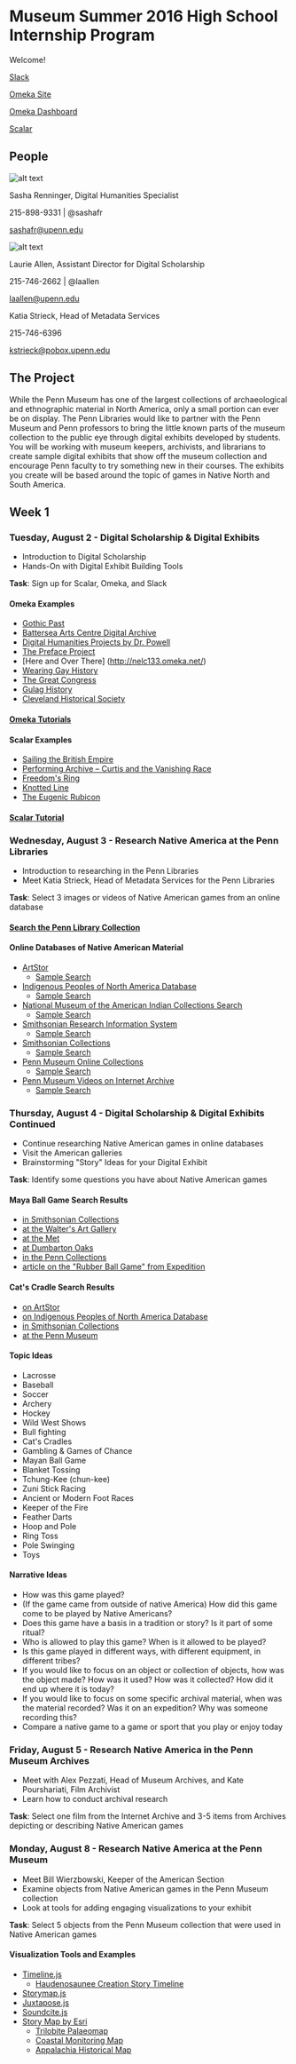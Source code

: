 # Museum Summer 2016 High School Internship Program

Welcome!

[Slack](https://pennds.slack.com)

[Omeka Site](http://hsdemo.upenndigitalscholarship.org/omeka)

[Omeka Dashboard](http://hsdemo.upenndigitalscholarship.org/omeka/admin)

[Scalar](http://hsdemo.upenndigitalscholarship.org/scalar/)

## People
![alt text](https://avatars2.githubusercontent.com/u/1661248?v=3&s=96 "Sasha Renninger")

Sasha Renninger, Digital Humanities Specialist

215-898-9331 | @sashafr

[sashafr@upenn.edu](mailto:sashafr@upenn.edu)

![alt text](http://www.library.upenn.edu/images/staff/laallen125.jpg "Laurie Allen")

Laurie Allen, Assistant Director for Digital Scholarship

215-746-2662 | @laallen

[laallen@upenn.edu](mailto:laallen@upenn.edu)

Katia Strieck, Head of Metadata Services

215-746-6396

[kstrieck@pobox.upenn.edu](mailto:kstrieck@pobox.upenn.edu)

## The Project
While the Penn Museum has one of the largest collections of archaeological and ethnographic material in North America, only a small portion can ever be on display. The Penn Libraries would like to partner with the Penn Museum and Penn professors to bring the little known parts of the museum collection to the public eye through digital exhibits developed by students. You will be working with museum keepers, archivists, and librarians to create sample digital exhibits that show off the museum collection and encourage Penn faculty to try something new in their courses. The exhibits you create will be based around the topic of games in Native North and South America.

## Week 1

### Tuesday, August 2 - Digital Scholarship & Digital Exhibits

* Introduction to Digital Scholarship
* Hands-On with Digital Exhibit Building Tools

**Task**: Sign up for Scalar, Omeka, and Slack

#### Omeka Examples
* [Gothic Past](http://gothicpast.com/)
* [Battersea Arts Centre Digital Archive](http://www.bacarchive.org.uk/)
* [Digital Humanities Projects by Dr. Powell](http://tbpdh.omeka.net/)
* [The Preface Project](http://prefaceproject.omeka.net/)
* [Here and Over There] (http://nelc133.omeka.net/)
* [Wearing Gay History](http://wearinggayhistory.com/)
* [The Great Congress](http://acsc.lib.udel.edu/great-congress)
* [Gulag History](http://gulaghistory.org/)
* [Cleveland Historical Society](http://clevelandhistorical.org/)

#### [Omeka Tutorials](http://guides.library.upenn.edu/c.php?g=476192&p=3255999)

#### Scalar Examples
* [Sailing the British Empire](http://scalar.usc.edu/works/the-voyages-of-the-clarence/index)
* [Performing Archive – Curtis and the Vanishing Race](http://scalar.usc.edu/works/performingarchive/index)
* [Freedom's Ring](http://freedomsring.stanford.edu/?view=Speech)
* [Knotted Line](http://knottedline.com/)
* [The Eugenic Rubicon](http://scalar.usc.edu/works/the-eugenic-rubicon/index)

#### [Scalar Tutorial](http://scalar.usc.edu/works/guide2/getting-started)

### Wednesday, August 3 - Research Native America at the Penn Libraries

* Introduction to researching in the Penn Libraries
* Meet Katia Strieck, Head of Metadata Services for the Penn Libraries

**Task**: Select 3 images or videos of Native American games from an online database

#### [Search the Penn Library Collection](http://www.library.upenn.edu/)

#### Online Databases of Native American Material
* [ArtStor](http://library.artstor.org/library/)
  * [Sample Search](http://library.artstor.org/library/#3|search|6|All20Collections3A20indian20games|Filtered20Search|||type3D3626kw3Dindian20games26geoIds3D26clsIds3D26collTypes3D26id3Dall26bDate3D26eDate3D26dExact3D26prGeoId3D26origKW3D)
* [Indigenous Peoples of North America Database](http://gdc.galegroup.com/gdc/artemis/?u=upenn_main&p=INDP)
  * [Sample Search](http://gdc.galegroup.com/gdc/artemis/NewspapersFullListPage/NewspapersFullListWindow?failOverType=&query=KE+games&prodId=INDP&windowstate=normal&contentModules=&display-query=KE+games&mode=view&displayGroupName=DVI-Newspapers&limiter=&u=upenn_main&currPage=1&displayGroups=&totalSearchResultCount=&source=fullList&p=INDP&action=e&catId=&activityType=BasicSearch&scanId=CSH)
* [National Museum of the American Indian Collections Search](http://www.nmai.si.edu/searchcollections/home.aspx)
  * [Sample Search](http://www.nmai.si.edu/searchcollections/results.aspx?catids=0&objtypeid=Games%2c+Toys%2c+Gambling&src=1-4)
* [Smithsonian Research Information System](http://siris-archives.si.edu/ipac20/ipac.jsp?profile=allimg)
  * [Sample Search](http://siris-archives.si.edu/ipac20/ipac.jsp?session=14702F1079UT4.31410&menu=search&aspect=subtab164&npp=50&ipp=20&spp=20&profile=allimg&ri=&term=indian+games&index=.GI&x=0&y=0&aspect=subtab164&term=&index=.AI&term=&index=.SI)
* [Smithsonian Collections](http://collections.si.edu/search/index.htm)
  * [Sample Search](http://collections.si.edu/search/results.htm?q=Games&fq=place:%22North+America%22)
* [Penn Museum Online Collections](http://www.penn.museum/collections/)
  * [Sample Search](http://www.penn.museum/collections/advanced.php?a_object_name=games&a_object_number=&a_period=&a_place_name=america&a_culture=&a_maker=&a_credit_line=&a_material=&a_area_locus=&submit_multi=Submit+Query)
* [Penn Museum Videos on Internet Archive](https://archive.org/details/UPMAA_films)
  * [Sample Search](https://archive.org/details/UPMAA_films?sort=-downloads&and[]=game)

### Thursday, August 4 - Digital Scholarship & Digital Exhibits Continued

* Continue researching Native American games in online databases
* Visit the American galleries
* Brainstorming "Story" Ideas for your Digital Exhibit

**Task**: Identify some questions you have about Native American games

#### Maya Ball Game Search Results
* [in Smithsonian Collections](http://collections.si.edu/search/results.htm?q=maya+ball+game&tag.cstype=all)
* [at the Walter's Art Gallery](http://art.thewalters.org/search/?type=search&query=maya+ball+game&exclude=&fields%5Btitle%5D=on&fields%5Bdescription%5D=on&fields%5Bprovenance%5D=on&fields%5Bcredit%5D=on&fields%5Bcreator_search_string%5D=on&fields%5Bmedium_search_string%5D=on&fields%5Bconservation_search_string%5D=on&fields%5Bnumber%5D=on&fields%5Bexhibition_search_string%5D=on&fields%5Binscriptions%5D=on&begin_date=10000&begin_date_period=bc&end_date=1000&end_date_period=ad)
* [at the Met](http://www.metmuseum.org/art/collection#!?q=maya%20ball%20game&offset=0&pageSize=20&sortBy=Relevance&sortOrder=asc&geolocation=North%20and%20Central%20America)
* [at Dumbarton Oaks](http://museum.doaks.org/4DACTION/HANDLECGI/CTN3?display=por&sid=2862&WholeWord=0&RefineSearch=NewSelection&Sort=76&theKW=maya+ball&submit=Submit&SearchType=any)
* [in the Penn Collections](http://www.penn.museum/collections/advanced.php?a_object_name=ball&a_object_number=&a_period=&a_place_name=&a_culture=&a_maker=&a_credit_line=&a_material=&a_area_locus=&submit_multi=Submit+Query&department[]=american&images[]=yes&page=1)
* [article on the "Rubber Ball Game" from Expedition](http://www.penn.museum/documents/publications/expedition/PDFs/27-2/The%20Rubber.pdf)

#### Cat's Cradle Search Results
* [on ArtStor](http://library.artstor.org/library/#3|search|6|All20Collections3A20cat27s20cradle|Filtered20Search|||type3D3626kw3Dcat27s20cradle26geoIds3D26clsIds3D26collTypes3D26id3Dall26bDate3D26eDate3D26dExact3D26prGeoId3D26origKW3D)
* [on Indigenous Peoples of North America Database](http://gdc.galegroup.com/gdc/artemis/searchResults/actionWin?failOverType=ketx&resetBreadCrumb=&query=TX+cat%27s+cradle&prodId=INDP&windowstate=normal&contentModules=&display-query=TX+cat%27s+cradle&mode=view&limiter=&u=upenn_main&commentary=&totalSearchResultCount=12&displayGroups=&p=INDP&action=e&catId=&activityType=BasicSearch&scanId=CSH)
* [in Smithsonian Collections](http://collections.si.edu/search/results.htm?tag.cstype=all&q=cat%27s+cradle&start=0)
* [at the Penn Museum](http://www.penn.museum/collections/search.php?term=cat%27s+cradle&submit_term=Submit+Query)

#### Topic Ideas
* Lacrosse
* Baseball
* Soccer
* Archery
* Hockey
* Wild West Shows
* Bull fighting
* Cat's Cradles
* Gambling & Games of Chance
* Mayan Ball Game
* Blanket Tossing
* Tchung-Kee (chun-kee)
* Zuni Stick Racing
* Ancient or Modern Foot Races
* Keeper of the Fire
* Feather Darts
* Hoop and Pole
* Ring Toss
* Pole Swinging
* Toys

#### Narrative Ideas
* How was this game played?
* (If the game came from outside of native America) How did this game come to be played by Native Americans?
* Does this game have a basis in a tradition or story? Is it part of some ritual?
* Who is allowed to play this game? When is it allowed to be played?
* Is this game played in different ways, with different equipment, in different tribes?
* If you would like to focus on an object or collection of objects, how was the object made? How was it used? How was it collected? How did it end up where it is today?
* If you would like to focus on some specific archival material, when was the material recorded? Was it on an expedition? Why was someone recording this?
* Compare a native game to a game or sport that you play or enjoy today

### Friday, August 5 - Research Native America in the Penn Museum Archives

* Meet with Alex Pezzati, Head of Museum Archives, and Kate Pourshariati, Film Archivist
* Learn how to conduct archival research

**Task**: Select one film from the Internet Archive and 3-5 items from Archives depicting or describing Native American games

### Monday, August 8 - Research Native America at the Penn Museum

* Meet Bill Wierzbowski, Keeper of the American Section
* Examine objects from Native American games in the Penn Museum collection
* Look at tools for adding engaging visualizations to your exhibit

**Task**: Select 5 objects from the Penn Museum collection that were used in Native American games

#### Visualization Tools and Examples

* [Timeline.js](https://timeline.knightlab.com/)
  * [Haudenosaunee Creation Story Timeline](http://tbpdh.omeka.net/timelines)
* [Storymap.js](https://storymap.knightlab.com/)
* [Juxtapose.js](https://juxtapose.knightlab.com/)
* [Soundcite.js](https://soundcite.knightlab.com/)
* [Story Map by Esri](https://storymaps.arcgis.com/en/)
  * [Trilobite Palaeomap](http://esribelux.maps.arcgis.com/apps/MapJournal/index.html?appid=621ca59bf5444d3d8d444638e61c1d1f)
  * [Coastal Monitoring Map](http://storymap.systemsecology.org/)
  * [Appalachia Historical Map](http://marshalluniv.maps.arcgis.com/apps/MapJournal/index.html?appid=bc38294006b242608fdbc65682ae74d4)
